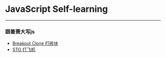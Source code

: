 # JavaScript Self-learning
---
### 跟着萧大写js
- [Breakout Clone 打砖块][1]
- [STG 打飞机][2]

[1]: https://github.com/julimi/JavaScript/tree/master/Breakout_clone
[2]: https://github.com/julimi/JavaScript/tree/master/STG
